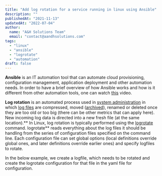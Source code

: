 ```yaml
---
title: "Add log rotation for a service running in linux using Ansible"
description: ""
publishedAt: "2021-11-13"
updatedAt: "2022-07-04"
author:
  name: "A&H Solutions Team"
  email: "contact@aandhsolutions.com"
tags:
  - "linux"
  - "ansible"
  - "logrotate"
  - "automation"
draft: false
---
```


**Ansible** is an IT automation tool that can automate cloud provisioning, configuration management, application deployment and other automation needs. In order to have a brief overview of how Ansible works and how is it different from other automation tools, one can watch [this](https://www.youtube.com/watch?v=1id6ERvfozo&amp;ab_channel=TechWorldwithNana) video. 

**Log rotation** is an automated process used in [system administration](https://en.wikipedia.org/wiki/System_administration) in which [log files](https://en.wikipedia.org/wiki/Computer_data_logging) are compressed, moved ([archived](https://en.wikipedia.org/wiki/Archive)), renamed or deleted once they are too old or too big (there can be other metrics that can apply here). New incoming log data is directed into a new fresh file (at the same location).**
In Linux, log rotation is typically performed using the [logrotate](https://linux.die.net/man/8/logrotate) command. logrotate** reads everything about the log files it should be handling from the series of configuration files specified on the command line. Each configuration file can set global options (local definitions override global ones, and later definitions override earlier ones) and specify logfiles to rotate. 

In the below example, we create a logfile, which needs to be rotated and create the logrotate configuration for that file in the yaml file for configuration.
